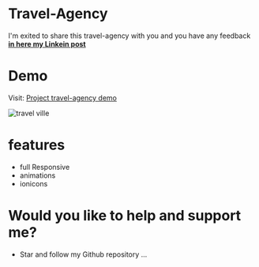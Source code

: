 # Travel-Agency

 I'm exited to share this travel-agency with you and you have any feedback [**in here my Linkein post**](https://www.linkedin.com/in/marouf-ebrahimi-7b6312237)

 # Demo
 Visit: [Project travel-agency demo](https://maroufebrahimi.github.io/travel-agency/)
 
![travel ville](https://user-images.githubusercontent.com/104528241/184248091-0e42f80a-fbe2-4cd9-a850-60c47e8e34dd.PNG)


# features
* full Responsive
* animations
* ionicons


# Would you like to help and support me?
* Star and follow my Github repository
...
